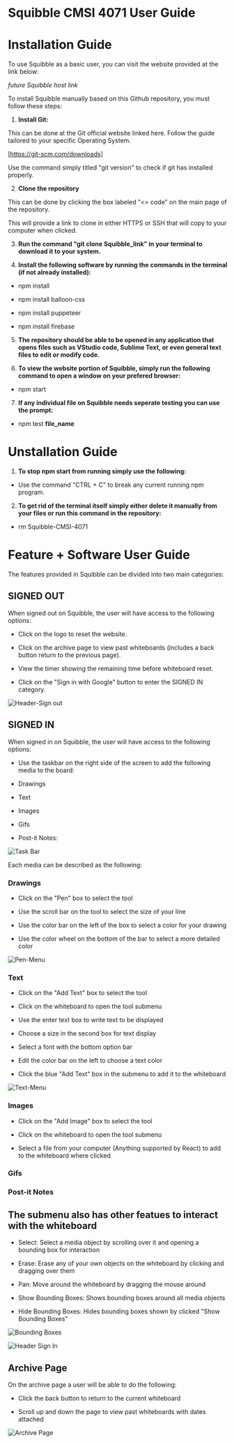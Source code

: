 # Squibble CMSI 4071 User Guide

# Installation Guide

To use Squibble as a basic user, you can visit the website provided at the link below:

  *future Squibble host link*

To install Squibble manually based on this Github repository, you must follow these steps:

1. __Install Git:__

This can be done at the Git official website linked here. Follow the guide tailored to your specific Operating System.

[https://git-scm.com/downloads]

Use the command simply titled "git version" to check if git has installed properly.

2. __Clone the repository__

This can be done by clicking the box labeled "<> code" on the main page of the repository.

This will provide a link to clone in either HTTPS or SSH that will copy to your computer when clicked.

3. __Run the command "git clone __Squibble_link__" in your terminal to download it to your system.__

4. __Install the following software by running the commands in the terminal (if not already installed):__

* npm install

* npm install balloon-css

* npm install puppeteer

* npm install firebase

5. __The repository should be able to be opened in any application that opens files such as VStudio code, Sublime Text, or even general text files to edit or modify code.__

6. __To view the website portion of Squibble, simply run the following command to open a window on your prefered browser:__

* npm start

7. __If any individual file on Squibble needs seperate testing you can use the prompt:__

* npm test __file_name__


# Unstallation Guide

1. __To stop npm start from running simply use the following:__

* Use the command "CTRL + C" to break any current running npm program.

2. __To get rid of the terminal itself simply either delete it manually from your files or run this command in the repository:__

* rm Squibble-CMSI-4071

# Feature + Software User Guide

The features provided in Squibble can be divided into two main categories:

## __SIGNED OUT__

When signed out on Squibble, the user will have access to the following options:

* Click on the logo to reset the website.

* Click on the archive page to view past whiteboards (includes a back button return to the previous page).

* View the timer showing the remaining time before whiteboard reset.

* Click on the "Sign in with Google" button to enter the SIGNED IN category.

![Header-Sign out](https://github.com/AidanEsposito/Squibble-CMSI-4071/blob/main/Images/signed_out.png)

## __SIGNED IN__

When signed in on Squibble, the user will have access to the following options:

* Use the taskbar on the right side of the screen to add the following media to the board:

- Drawings
  
- Text
  
- Images
  
- Gifs
  
- Post-it Notes:

![Task Bar](https://github.com/AidanEsposito/Squibble-CMSI-4071/blob/main/Images/task_bar.png)

Each media can be described as the following:

### Drawings ###

* Click on the "Pen" box to select the tool

* Use the scroll bar on the tool to select the size of your line

* Use the color bar on the left of the box to select a color for your drawing

* Use the color wheel on the bottom of the bar to select a more detailed color

![Pen-Menu](https://github.com/AidanEsposito/Squibble-CMSI-4071/blob/main/Images/pen_menu.png)

### Text ###

* Click on the "Add Text" box to select the tool

* Click on the whiteboard to open the tool submenu

* Use the enter text box to write text to be displayed

* Choose a size in the second box for text display

* Select a font with the bottom option bar

* Edit the color bar on the left to choose a text color

* Click the blue "Add Text" box in the submenu to add it to the whiteboard

![Text-Menu](https://github.com/AidanEsposito/Squibble-CMSI-4071/blob/main/Images/Text_menu.png)

### Images ###

* Click on the "Add Image" box to select the tool

* Click on the whiteboard to open the tool submenu

* Select a file from your computer (Anything supported by React) to add to the whiteboard where clicked

### Gifs ### 

### Post-it Notes ###

## The submenu also has other featues to interact with the whiteboard ##

- Select: Select a media object by scrolling over it and opening a bounding box for interaction

- Erase: Erase any of your own objects on the whiteboard by clicking and dragging over them

- Pan: Move around the whiteboard by dragging the mouse around

- Show Bounding Boxes: Shows bounding boxes around all media objects

- Hide Bounding Boxes: Hides bounding boxes shown by clicked "Show Bounding Boxes"

![Bounding Boxes](https://github.com/AidanEsposito/Squibble-CMSI-4071/blob/main/Images/Show_bounding_box.png)

![Header Sign In](https://github.com/AidanEsposito/Squibble-CMSI-4071/blob/main/Images/signed_in.png)

## Archive Page ##

On the archive page a user will be able to do the following:

- Click the back button to return to the current whiteboard

- Scroll up and down the page to view past whiteboards with dates attached

![Archive Page](https://github.com/AidanEsposito/Squibble-CMSI-4071/blob/main/Images/archive.png)



  



  


